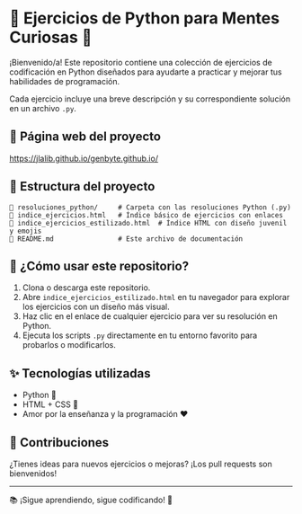 # 🧠 Ejercicios de Python para Mentes Curiosas 🚀

¡Bienvenido/a! Este repositorio contiene una colección de ejercicios de codificación en Python diseñados para ayudarte a practicar y mejorar tus habilidades de programación.

Cada ejercicio incluye una breve descripción y su correspondiente solución en un archivo `.py`.

## 📂 Página web del proyecto

https://jlalib.github.io/genbyte.github.io/

## 📂 Estructura del proyecto

```
📁 resoluciones_python/     # Carpeta con las resoluciones Python (.py)
📄 indice_ejercicios.html   # Índice básico de ejercicios con enlaces
📄 indice_ejercicios_estilizado.html  # Índice HTML con diseño juvenil y emojis
📄 README.md                # Este archivo de documentación
```

## 🌟 ¿Cómo usar este repositorio?

1. Clona o descarga este repositorio.
2. Abre `indice_ejercicios_estilizado.html` en tu navegador para explorar los ejercicios con un diseño más visual.
3. Haz clic en el enlace de cualquier ejercicio para ver su resolución en Python.
4. Ejecuta los scripts `.py` directamente en tu entorno favorito para probarlos o modificarlos.

## ✨ Tecnologías utilizadas

- Python 🐍
- HTML + CSS 🎨
- Amor por la enseñanza y la programación ❤️

## 🙌 Contribuciones

¿Tienes ideas para nuevos ejercicios o mejoras? ¡Los pull requests son bienvenidos!

---

📚 ¡Sigue aprendiendo, sigue codificando! 💪

